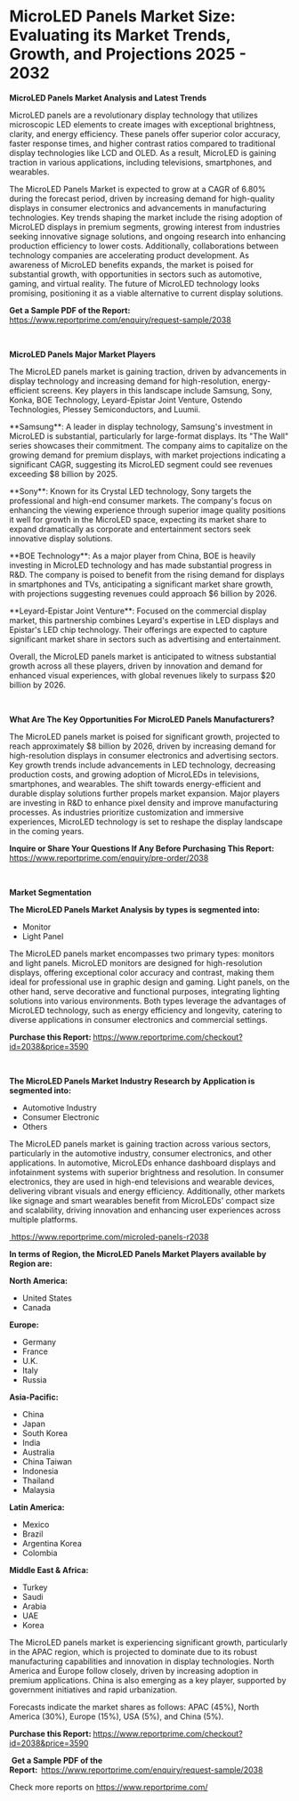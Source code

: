 <p><h1>MicroLED Panels Market Size: Evaluating its Market Trends, Growth, and Projections 2025 - 2032</h1></p><p><strong>MicroLED Panels Market Analysis and Latest Trends</strong></p>
<p><p>MicroLED panels are a revolutionary display technology that utilizes microscopic LED elements to create images with exceptional brightness, clarity, and energy efficiency. These panels offer superior color accuracy, faster response times, and higher contrast ratios compared to traditional display technologies like LCD and OLED. As a result, MicroLED is gaining traction in various applications, including televisions, smartphones, and wearables.</p><p>The MicroLED Panels Market is expected to grow at a CAGR of 6.80% during the forecast period, driven by increasing demand for high-quality displays in consumer electronics and advancements in manufacturing technologies. Key trends shaping the market include the rising adoption of MicroLED displays in premium segments, growing interest from industries seeking innovative signage solutions, and ongoing research into enhancing production efficiency to lower costs. Additionally, collaborations between technology companies are accelerating product development. As awareness of MicroLED benefits expands, the market is poised for substantial growth, with opportunities in sectors such as automotive, gaming, and virtual reality. The future of MicroLED technology looks promising, positioning it as a viable alternative to current display solutions.</p></p>
<p><strong>Get a Sample PDF of the Report:&nbsp;</strong> <a href="https://www.reportprime.com/enquiry/request-sample/2038?utm_campaign=3075&utm_medium=2&utm_source=Github&utm_content=ia&utm_term=18032025&utm_id=microled-panels">https://www.reportprime.com/enquiry/request-sample/2038</a></p>
<p>&nbsp;</p>
<p><strong>MicroLED Panels Major Market Players</strong></p>
<p><p>The MicroLED panels market is gaining traction, driven by advancements in display technology and increasing demand for high-resolution, energy-efficient screens. Key players in this landscape include Samsung, Sony, Konka, BOE Technology, Leyard-Epistar Joint Venture, Ostendo Technologies, Plessey Semiconductors, and Luumii.</p><p>**Samsung**: A leader in display technology, Samsung's investment in MicroLED is substantial, particularly for large-format displays. Its "The Wall" series showcases their commitment. The company aims to capitalize on the growing demand for premium displays, with market projections indicating a significant CAGR, suggesting its MicroLED segment could see revenues exceeding $8 billion by 2025.</p><p>**Sony**: Known for its Crystal LED technology, Sony targets the professional and high-end consumer markets. The company's focus on enhancing the viewing experience through superior image quality positions it well for growth in the MicroLED space, expecting its market share to expand dramatically as corporate and entertainment sectors seek innovative display solutions.</p><p>**BOE Technology**: As a major player from China, BOE is heavily investing in MicroLED technology and has made substantial progress in R&D. The company is poised to benefit from the rising demand for displays in smartphones and TVs, anticipating a significant market share growth, with projections suggesting revenues could approach $6 billion by 2026.</p><p>**Leyard-Epistar Joint Venture**: Focused on the commercial display market, this partnership combines Leyard's expertise in LED displays and Epistar's LED chip technology. Their offerings are expected to capture significant market share in sectors such as advertising and entertainment.</p><p>Overall, the MicroLED panels market is anticipated to witness substantial growth across all these players, driven by innovation and demand for enhanced visual experiences, with global revenues likely to surpass $20 billion by 2026.</p></p>
<p>&nbsp;</p>
<p><strong>What Are The Key Opportunities For MicroLED Panels Manufacturers?</strong></p>
<p><p>The MicroLED panels market is poised for significant growth, projected to reach approximately $8 billion by 2026, driven by increasing demand for high-resolution displays in consumer electronics and advertising sectors. Key growth trends include advancements in LED technology, decreasing production costs, and growing adoption of MicroLEDs in televisions, smartphones, and wearables. The shift towards energy-efficient and durable display solutions further propels market expansion. Major players are investing in R&D to enhance pixel density and improve manufacturing processes. As industries prioritize customization and immersive experiences, MicroLED technology is set to reshape the display landscape in the coming years.</p></p>
<p><strong>Inquire or Share Your Questions If Any Before Purchasing This Report:</strong> <a href="https://www.reportprime.com/enquiry/pre-order/2038?utm_campaign=3075&utm_medium=2&utm_source=Github&utm_content=ia&utm_term=18032025&utm_id=microled-panels">https://www.reportprime.com/enquiry/pre-order/2038</a></p>
<p>&nbsp;</p>
<p><strong>Market Segmentation</strong></p>
<p><strong>The MicroLED Panels Market Analysis by types is segmented into:</strong></p>
<p><ul><li>Monitor</li><li>Light Panel</li></ul></p>
<p><p>The MicroLED panels market encompasses two primary types: monitors and light panels. MicroLED monitors are designed for high-resolution displays, offering exceptional color accuracy and contrast, making them ideal for professional use in graphic design and gaming. Light panels, on the other hand, serve decorative and functional purposes, integrating lighting solutions into various environments. Both types leverage the advantages of MicroLED technology, such as energy efficiency and longevity, catering to diverse applications in consumer electronics and commercial settings.</p></p>
<p><strong>Purchase this Report:&nbsp;</strong><a href="https://www.reportprime.com/checkout?id=2038&price=3590&utm_campaign=3075&utm_medium=2&utm_source=Github&utm_content=ia&utm_term=18032025&utm_id=microled-panels">https://www.reportprime.com/checkout?id=2038&price=3590</a></p>
<p>&nbsp;</p>
<p><strong>The MicroLED Panels Market Industry Research by Application is segmented into:</strong></p>
<p><ul><li>Automotive Industry</li><li>Consumer Electronic</li><li>Others</li></ul></p>
<p><p>The MicroLED panels market is gaining traction across various sectors, particularly in the automotive industry, consumer electronics, and other applications. In automotive, MicroLEDs enhance dashboard displays and infotainment systems with superior brightness and resolution. In consumer electronics, they are used in high-end televisions and wearable devices, delivering vibrant visuals and energy efficiency. Additionally, other markets like signage and smart wearables benefit from MicroLEDs' compact size and scalability, driving innovation and enhancing user experiences across multiple platforms.</p></p>
<p><a href="https://www.reportprime.com/microled-panels-r2038?utm_campaign=3075&utm_medium=2&utm_source=Github&utm_content=ia&utm_term=18032025&utm_id=microled-panels">&nbsp;https://www.reportprime.com/microled-panels-r2038</a></p>
<p><strong>In terms of Region, the MicroLED Panels Market Players available by Region are:</strong></p>
<p>
    <p> <strong> North America: </strong>
        <ul>
            <li>United States</li>
            <li>Canada</li>
        </ul>
        </p> 
    <p> <strong> Europe: </strong>
        <ul>
            <li>Germany</li>
            <li>France</li>
            <li>U.K.</li>
            <li>Italy</li>
            <li>Russia</li>
        </ul>
        </p> 
    <p> <strong> Asia-Pacific: </strong>
        <ul>
            <li>China</li>
            <li>Japan</li>
            <li>South Korea</li>
            <li>India</li>
            <li>Australia</li>
            <li>China Taiwan</li>
            <li>Indonesia</li>
            <li>Thailand</li>
            <li>Malaysia</li>
        </ul>
        </p> 
    <p> <strong> Latin America: </strong>
        <ul>
            <li>Mexico</li>
            <li>Brazil</li>
            <li>Argentina Korea</li>
            <li>Colombia</li>
        </ul>
        </p> 
    <p> <strong> Middle East & Africa: </strong>
        <ul>
            <li>Turkey</li>
            <li>Saudi</li>
            <li>Arabia</li>
            <li>UAE</li>
            <li>Korea</li>
        </ul>
    </p>
    </p>
<p><p>The MicroLED panels market is experiencing significant growth, particularly in the APAC region, which is projected to dominate due to its robust manufacturing capabilities and innovation in display technologies. North America and Europe follow closely, driven by increasing adoption in premium applications. China is also emerging as a key player, supported by government initiatives and rapid urbanization.</p><p>Forecasts indicate the market shares as follows: APAC (45%), North America (30%), Europe (15%), USA (5%), and China (5%).</p></p>
<p><strong>Purchase this Report: </strong><a href="https://www.reportprime.com/checkout?id=2038&price=3590&utm_campaign=3075&utm_medium=2&utm_source=Github&utm_content=ia&utm_term=18032025&utm_id=microled-panels">https://www.reportprime.com/checkout?id=2038&price=3590</a></p>
<p>&nbsp;<strong>Get a Sample PDF of the Report:&nbsp;&nbsp;</strong><a href="https://www.reportprime.com/enquiry/request-sample/2038?utm_campaign=3075&utm_medium=2&utm_source=Github&utm_content=ia&utm_term=18032025&utm_id=microled-panels">https://www.reportprime.com/enquiry/request-sample/2038</a></p>
<p><strong></strong></p>
<p>Check more reports on <a href="https://www.reportprime.com/?utm_campaign=3075&utm_medium=2&utm_source=Github&utm_content=ia&utm_term=18032025&utm_id=microled-panels">https://www.reportprime.com/</a></p>